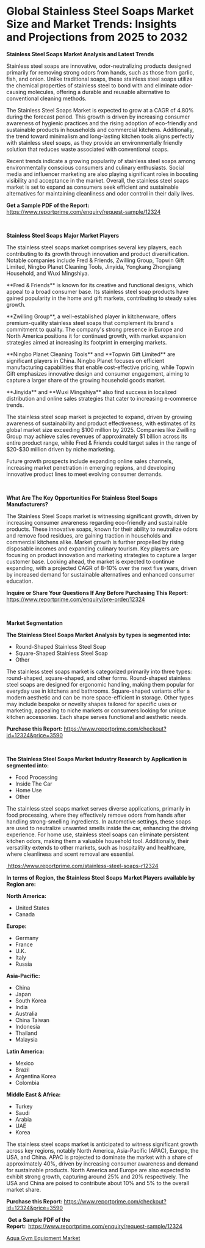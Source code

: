 <p><h1>Global Stainless Steel Soaps Market Size and Market Trends: Insights and Projections from 2025 to 2032</h1></p><p><strong>Stainless Steel Soaps Market Analysis and Latest Trends</strong></p>
<p><p>Stainless steel soaps are innovative, odor-neutralizing products designed primarily for removing strong odors from hands, such as those from garlic, fish, and onion. Unlike traditional soaps, these stainless steel soaps utilize the chemical properties of stainless steel to bond with and eliminate odor-causing molecules, offering a durable and reusable alternative to conventional cleaning methods.</p><p>The Stainless Steel Soaps Market is expected to grow at a CAGR of 4.80% during the forecast period. This growth is driven by increasing consumer awareness of hygienic practices and the rising adoption of eco-friendly and sustainable products in households and commercial kitchens. Additionally, the trend toward minimalism and long-lasting kitchen tools aligns perfectly with stainless steel soaps, as they provide an environmentally friendly solution that reduces waste associated with conventional soaps.</p><p>Recent trends indicate a growing popularity of stainless steel soaps among environmentally conscious consumers and culinary enthusiasts. Social media and influencer marketing are also playing significant roles in boosting visibility and acceptance in the market. Overall, the stainless steel soaps market is set to expand as consumers seek efficient and sustainable alternatives for maintaining cleanliness and odor control in their daily lives.</p></p>
<p><strong>Get a Sample PDF of the Report:&nbsp;</strong> <a href="https://www.reportprime.com/enquiry/request-sample/12324?utm_campaign=3044&utm_medium=2&utm_source=Github&utm_content=ia&utm_term=18032025&utm_id=stainless-steel-soaps">https://www.reportprime.com/enquiry/request-sample/12324</a></p>
<p>&nbsp;</p>
<p><strong>Stainless Steel Soaps Major Market Players</strong></p>
<p><p>The stainless steel soaps market comprises several key players, each contributing to its growth through innovation and product diversification. Notable companies include Fred & Friends, Zwilling Group, Topwin Gift Limited, Ningbo Planet Cleaning Tools, Jinyida, Yongkang Zhongjiang Household, and Wuxi Mingshiya.</p><p>**Fred & Friends** is known for its creative and functional designs, which appeal to a broad consumer base. Its stainless steel soap products have gained popularity in the home and gift markets, contributing to steady sales growth.</p><p>**Zwilling Group**, a well-established player in kitchenware, offers premium-quality stainless steel soaps that complement its brand's commitment to quality. The company's strong presence in Europe and North America positions it for continued growth, with market expansion strategies aimed at increasing its footprint in emerging markets.</p><p>**Ningbo Planet Cleaning Tools** and **Topwin Gift Limited** are significant players in China. Ningbo Planet focuses on efficient manufacturing capabilities that enable cost-effective pricing, while Topwin Gift emphasizes innovative design and consumer engagement, aiming to capture a larger share of the growing household goods market.</p><p>**Jinyida** and **Wuxi Mingshiya** also find success in localized distribution and online sales strategies that cater to increasing e-commerce trends.</p><p>The stainless steel soap market is projected to expand, driven by growing awareness of sustainability and product effectiveness, with estimates of its global market size exceeding $100 million by 2025. Companies like Zwilling Group may achieve sales revenues of approximately $1 billion across its entire product range, while Fred & Friends could target sales in the range of $20-$30 million driven by niche marketing.</p><p>Future growth prospects include expanding online sales channels, increasing market penetration in emerging regions, and developing innovative product lines to meet evolving consumer demands.</p></p>
<p>&nbsp;</p>
<p><strong>What Are The Key Opportunities For Stainless Steel Soaps Manufacturers?</strong></p>
<p><p>The Stainless Steel Soaps market is witnessing significant growth, driven by increasing consumer awareness regarding eco-friendly and sustainable products. These innovative soaps, known for their ability to neutralize odors and remove food residues, are gaining traction in households and commercial kitchens alike. Market growth is further propelled by rising disposable incomes and expanding culinary tourism. Key players are focusing on product innovation and marketing strategies to capture a larger customer base. Looking ahead, the market is expected to continue expanding, with a projected CAGR of 8-10% over the next five years, driven by increased demand for sustainable alternatives and enhanced consumer education.</p></p>
<p><strong>Inquire or Share Your Questions If Any Before Purchasing This Report:</strong> <a href="https://www.reportprime.com/enquiry/pre-order/12324?utm_campaign=3044&utm_medium=2&utm_source=Github&utm_content=ia&utm_term=18032025&utm_id=stainless-steel-soaps">https://www.reportprime.com/enquiry/pre-order/12324</a></p>
<p>&nbsp;</p>
<p><strong>Market Segmentation</strong></p>
<p><strong>The Stainless Steel Soaps Market Analysis by types is segmented into:</strong></p>
<p><ul><li>Round-Shaped Stainless Steel Soap</li><li>Square-Shaped Stainless Steel Soap</li><li>Other</li></ul></p>
<p><p>The stainless steel soaps market is categorized primarily into three types: round-shaped, square-shaped, and other forms. Round-shaped stainless steel soaps are designed for ergonomic handling, making them popular for everyday use in kitchens and bathrooms. Square-shaped variants offer a modern aesthetic and can be more space-efficient in storage. Other types may include bespoke or novelty shapes tailored for specific uses or marketing, appealing to niche markets or consumers looking for unique kitchen accessories. Each shape serves functional and aesthetic needs.</p></p>
<p><strong>Purchase this Report:&nbsp;</strong><a href="https://www.reportprime.com/checkout?id=12324&price=3590&utm_campaign=3044&utm_medium=2&utm_source=Github&utm_content=ia&utm_term=18032025&utm_id=stainless-steel-soaps">https://www.reportprime.com/checkout?id=12324&price=3590</a></p>
<p>&nbsp;</p>
<p><strong>The Stainless Steel Soaps Market Industry Research by Application is segmented into:</strong></p>
<p><ul><li>Food Processing</li><li>Inside The Car</li><li>Home Use</li><li>Other</li></ul></p>
<p><p>The stainless steel soaps market serves diverse applications, primarily in food processing, where they effectively remove odors from hands after handling strong-smelling ingredients. In automotive settings, these soaps are used to neutralize unwanted smells inside the car, enhancing the driving experience. For home use, stainless steel soaps can eliminate persistent kitchen odors, making them a valuable household tool. Additionally, their versatility extends to other markets, such as hospitality and healthcare, where cleanliness and scent removal are essential.</p></p>
<p><a href="https://www.reportprime.com/stainless-steel-soaps-r12324?utm_campaign=3044&utm_medium=2&utm_source=Github&utm_content=ia&utm_term=18032025&utm_id=stainless-steel-soaps">&nbsp;https://www.reportprime.com/stainless-steel-soaps-r12324</a></p>
<p><strong>In terms of Region, the Stainless Steel Soaps Market Players available by Region are:</strong></p>
<p>
    <p> <strong> North America: </strong>
        <ul>
            <li>United States</li>
            <li>Canada</li>
        </ul>
        </p> 
    <p> <strong> Europe: </strong>
        <ul>
            <li>Germany</li>
            <li>France</li>
            <li>U.K.</li>
            <li>Italy</li>
            <li>Russia</li>
        </ul>
        </p> 
    <p> <strong> Asia-Pacific: </strong>
        <ul>
            <li>China</li>
            <li>Japan</li>
            <li>South Korea</li>
            <li>India</li>
            <li>Australia</li>
            <li>China Taiwan</li>
            <li>Indonesia</li>
            <li>Thailand</li>
            <li>Malaysia</li>
        </ul>
        </p> 
    <p> <strong> Latin America: </strong>
        <ul>
            <li>Mexico</li>
            <li>Brazil</li>
            <li>Argentina Korea</li>
            <li>Colombia</li>
        </ul>
        </p> 
    <p> <strong> Middle East & Africa: </strong>
        <ul>
            <li>Turkey</li>
            <li>Saudi</li>
            <li>Arabia</li>
            <li>UAE</li>
            <li>Korea</li>
        </ul>
    </p>
    </p>
<p><p>The stainless steel soaps market is anticipated to witness significant growth across key regions, notably North America, Asia-Pacific (APAC), Europe, the USA, and China. APAC is projected to dominate the market with a share of approximately 40%, driven by increasing consumer awareness and demand for sustainable products. North America and Europe are also expected to exhibit strong growth, capturing around 25% and 20% respectively. The USA and China are poised to contribute about 10% and 5% to the overall market share.</p></p>
<p><strong>Purchase this Report: </strong><a href="https://www.reportprime.com/checkout?id=12324&price=3590&utm_campaign=3044&utm_medium=2&utm_source=Github&utm_content=ia&utm_term=18032025&utm_id=stainless-steel-soaps">https://www.reportprime.com/checkout?id=12324&price=3590</a></p>
<p>&nbsp;<strong>Get a Sample PDF of the Report:&nbsp;&nbsp;</strong><a href="https://www.reportprime.com/enquiry/request-sample/12324?utm_campaign=3044&utm_medium=2&utm_source=Github&utm_content=ia&utm_term=18032025&utm_id=stainless-steel-soaps">https://www.reportprime.com/enquiry/request-sample/12324</a></p>
<p><strong></strong></p>
<p><p><a href="https://github.com/kaqiewan/Market-Research-Report-List-1/blob/main/aqua-gym-equipment-market.md?utm_campaign=3044&utm_medium=2&utm_source=Github&utm_content=ia&utm_term=18032025&utm_id=stainless-steel-soaps">Aqua Gym Equipment Market</a></p></p>